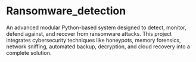 # Ransomware_detection
An advanced modular Python-based system designed to detect, monitor, defend against, and recover from ransomware attacks. This project integrates cybersecurity techniques like honeypots, memory forensics, network sniffing, automated backup, decryption, and cloud recovery into a complete solution.
